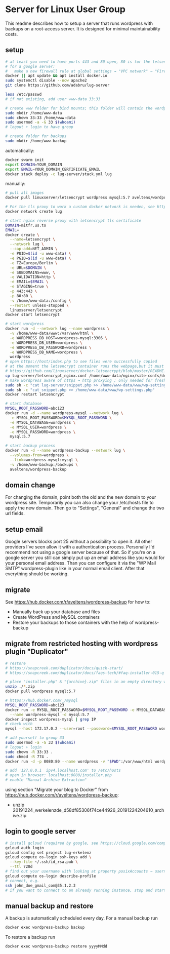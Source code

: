 # Server for Linux User Group

This readme describes how to setup a server that runs wordpress with backups on a root-access server. It is designed for minimal maintainability costs.

## setup

```sh
# at least you need to have ports 443 and 80 open, 80 is for the letsencrypt authentication challenge
# for a google server:
#   make a new firewall rule at global settings → "VPC network" → "Firewall rules" to allow all (eases development on this server)
docker || apt update && apt install docker.io
sudo systemctl disable --now apache2
git clone https://github.com/adabru/lug-server

less /etc/passwd
# if not existing, add user www-data 33:33

# create www folder for bind mounts; this folder will contain the wordpress installation
sudo mkdir /home/www-data
sudo chown 33:33 /home/www-data
sudo usermod -a -G 33 $(whoami)
# logout + login to have group

# create folder for backups
sudo mkdir /home/www-backup
```

automatically:

```sh
docker swarm init
export DOMAIN=YOUR_DOMAIN
export EMAIL=YOUR_DOMAIN_CERTIFICATE_EMAIL
docker stack deploy -c lug-server/stack.yml lug
```

manually:

```sh
# pull all images
docker pull linuxserver/letsencrypt wordpress mysql:5.7 aveltens/wordpress-backup

# For the tls proxy to work a custom docker network is needen, see https://github.com/linuxserver/reverse-proxy-confs#ensure-you-have-a-custom-docker-network
docker network create lug

# start nginx reverse proxy with letsencrypt tls certificate
DOMAIN=mitfr.us.to
EMAIL=
docker create \
  --name=letsencrypt \
  --network lug \
  --cap-add=NET_ADMIN \
  -e PUID=$(id -u www-data) \
  -e PGID=$(id -u www-data) \
  -e TZ=Europe/Berlin \
  -e URL=$DOMAIN \
  -e SUBDOMAINS=www, \
  -e VALIDATION=http \
  -e EMAIL=$EMAIL \
  -e STAGING=true \
  -p 443:443 \
  -p 80:80 \
  -v /home/www-data:/config \
  --restart unless-stopped \
  linuxserver/letsencrypt
docker start letsencrypt

# start wordpress
docker run -d --network lug --name wordpress \
  -v /home/www-data/www:/var/www/html \
  -e WORDPRESS_DB_HOST=wordpress-mysql:3306 \
  -e WORDPRESS_DB_USER=wordpress \
  -e WORDPRESS_DB_PASSWORD=wordpress \
  -e WORDPRESS_DB_NAME=wordpress \
  wordpress
# open https://host/index.php to see files were successfully copied
# at the moment the letsencrypt container runs the webpage,but it must be rerouted to the wordpress container's php installation
# https://github.com/linuxserver/docker-letsencrypt/blob/master/README.md#site-config-and-reverse-proxy
cp lug-server/letsencrypt_nginx.conf /home/www-data/nginx/site-confs/default
# make wordpress aware of https → http proxying ; only needed for fresh wordpress installation
sudo sh -c "cat lug-server/snippet.php >> /home/www-data/www/wp-settings.php"
sudo sh -c "cat snippet.php >> /home/www-data/www/wp-settings.php"
docker restart letsencrypt

# start database
MYSQL_ROOT_PASSWORD=abc123
docker run -d --name wordpress-mysql --network lug \
  -e MYSQL_ROOT_PASSWORD=$MYSQL_ROOT_PASSWORD \
  -e MYSQL_DATABASE=wordpress \
  -e MYSQL_USER=wordpress \
  -e MYSQL_PASSWORD=wordpress \
  mysql:5.7

# start backup process
docker run -d --name wordpress-backup --network lug \
  --volumes-from=wordpress \
  --link=wordpress-mysql:mysql \
  -v /home/www-backup:/backups \
  aveltens/wordpress-backup
```

## domain change

For changing the domain, point both the old and the new domain to your wordpress site. Temporarily you can also change your /etc/hosts file to apply the new domain. Then go to "Settings", "General" and change the two url fields.

## setup email

Google servers blocks port 25 without a possibility to open it. All other providers I've seen allow it with a authentication process. Personally I'd recommend not using a google server because of that. So if you're on a google server you still can simply put up an email address like you would for your personal email address. Than you can configure it via the "WP Mail SMTP" wordpress-plugin like in your normal email client. After that everything should be working.

## migrate

See <https://hub.docker.com/r/aveltens/wordpress-backup> for how to:

- Manually back up your database and files
- Create WordPress and MySQL containers
- Restore your backups to those containers with the help of wordpress-backup

## migrate from restricted hosting with wordpress plugin "Duplicator"

```sh
# restore
# https://snapcreek.com/duplicator/docs/quick-start/
# https://snapcreek.com/duplicator/docs/faqs-tech/#faq-installer-015-q

# place "installer.php" & "{archive}.zip" files in an empty directory where you wish to install your site
unzip ./*.zip
docker pull wordpress mysql:5.7

# https://hub.docker.com/_/mysql
MYSQL_ROOT_PASSWORD=abc123
docker run -e MYSQL_ROOT_PASSWORD=$MYSQL_ROOT_PASSWORD -e MYSQL_DATABASE=wordpress -e MYSQL_USER=wordpress -e MYSQL_PASSWORD=wordpress_pass \
  --name wordpress-mysql -d mysql:5.7
docker inspect wordpress-mysql | grep IP
# check with
mysql --host 172.17.0.2 --user=root --password=$MYSQL_ROOT_PASSWORD wordpress

# add yourself to group 33
sudo usermod -a -G 33 $(whoami)
# logout + login
sudo chown -R 33:33 .
sudo chmod -R 774 .
docker run -d -p 8080:80 --name wordpress -v "$PWD":/var/www/html wordpress

# add '127.0.0.1  ipv4.localhost.com' to /etc/hosts
# open in browser: localhost:8080/installer.php
# enable "Manual Archive Extraction"
```


using section "Migrate your blog to Docker" from https://hub.docker.com/r/aveltens/wordpress-backup:
  - unzip 20191224_werkelenzde_d58df85306f74ce44926_20191224204610_archive.zip

## login to google server

```sh
# install gcloud (required by google, see https://cloud.google.com/compute/docs/instances/managing-instance-access#add_oslogin_keys)
gcloud auth login
gcloud config set project lug-erkelenz
gcloud compute os-login ssh-keys add \
  --key-file ~/.ssh/id_rsa.pub \
  --ttl 720d
# find out your username with looking at property posixAccounts → username
gcloud compute os-login describe-profile
# connect, e.g.
ssh john_doe_gmail_com@35.1.2.3
# if you want to connect to an already running instance, stop and start may be necessary, see https://stackoverflow.com/a/47335883/6040478
```

## manual backup and restore

A backup is automatically scheduled every day. For a manual backup run

```sh
docker exec wordpress-backup backup
```

To restore a backup run

```sh
docker exec wordpress-backup restore yyyyMMdd
```

